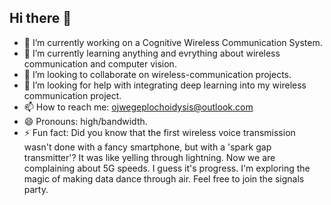 ## Hi there 👋

- 🔭 I’m currently working on a Cognitive Wireless Communication System.
- 🌱 I’m currently learning anything and evrything about wireless communication and computer vision.
- 👯 I’m looking to collaborate on wireless-communication projects.
- 🤔 I’m looking for help with integrating deep learning into my wireless communication project.
- 📫 How to reach me: ojwegeplochoidysis@outlook.com
- 😄 Pronouns: high/bandwidth.
- ⚡ Fun fact: Did you know that the first wireless voice transmission wasn't done with a fancy smartphone, but with a 'spark gap transmitter'? It was like yelling through lightning. Now we are complaining about 5G speeds. I guess it's progress. I'm exploring the magic of making data dance through air. Feel free to join the signals party.
